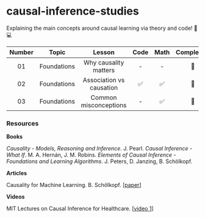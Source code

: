 # causal-inference-studies

Explaining the main concepts around causal learning via theory and code! :closed_book: :computer:

| Number | Topic | Lesson | Code | Math | Complexity |
| :-----------: | :-----------: | :-----------: | :-----------: | :-----------: | :-----------: |
| 01 | Foundations  | Why causality matters | - | - | :cake:
| 02 | Foundations | Association vs causation |  :white_check_mark: | :white_check_mark: | :cake:
| 03 | Foundations | Common misconceptions |  - | :white_check_mark: | :cake:

### Resources

**Books**

*Causality - Models, Reasoning and Inference*. J. Pearl.
*Causal Inference - What If*. M. A. Hernán, J. M. Robins.
*Elements of Causal Inference - Foundations and Learning Algorithms*. J. Peters, D. Janzing, B. Schölkopf.

**Articles**

Causality for Machine Learning. B. Schölkopf. [[paper](https://arxiv.org/pdf/1911.10500)]

**Videos**

MIT Lectures on Causal Inference for Healthcare. [[video 1](https://www.youtube.com/watch?v=gRkUhg9Wb-I)]